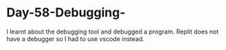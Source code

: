# Day-58-Debugging-
I learnt about the debugging tool and debugged a program. Replit does not have a debugger so I had to use vscode instead. 
